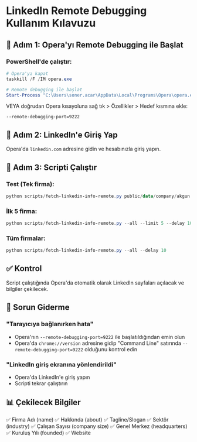 # LinkedIn Remote Debugging Kullanım Kılavuzu

## 🎯 Adım 1: Opera'yı Remote Debugging ile Başlat

### PowerShell'de çalıştır:

```powershell
# Opera'yı kapat
taskkill /F /IM opera.exe

# Remote debugging ile başlat
Start-Process "C:\Users\soner.acar\AppData\Local\Programs\Opera\opera.exe" -ArgumentList "--remote-debugging-port=9222"
```

VEYA doğrudan Opera kısayoluna sağ tık > Özellikler > Hedef kısmına ekle:
```
--remote-debugging-port=9222
```

## 🎯 Adım 2: LinkedIn'e Giriş Yap

Opera'da `linkedin.com` adresine gidin ve hesabınızla giriş yapın.

## 🎯 Adım 3: Scripti Çalıştır

### Test (Tek firma):
```powershell
python scripts/fetch-linkedin-info-remote.py public/data/company/akgun.json
```

### İlk 5 firma:
```powershell
python scripts/fetch-linkedin-info-remote.py --all --limit 5 --delay 10
```

### Tüm firmalar:
```powershell
python scripts/fetch-linkedin-info-remote.py --all --delay 10
```

## ✅ Kontrol

Script çalıştığında Opera'da otomatik olarak LinkedIn sayfaları açılacak ve bilgiler çekilecek.

## 🔧 Sorun Giderme

### "Tarayıcıya bağlanırken hata"
- Opera'nın `--remote-debugging-port=9222` ile başlatıldığından emin olun
- Opera'da `chrome://version` adresine gidip "Command Line" satırında `--remote-debugging-port=9222` olduğunu kontrol edin

### "LinkedIn giriş ekranına yönlendirildi"
- Opera'da LinkedIn'e giriş yapın
- Scripti tekrar çalıştırın

## 📊 Çekilecek Bilgiler

✅ Firma Adı (name)
✅ Hakkında (about) 
✅ Tagline/Slogan
✅ Sektör (industry)
✅ Çalışan Sayısı (company size)
✅ Genel Merkez (headquarters)
✅ Kuruluş Yılı (founded)
✅ Website
